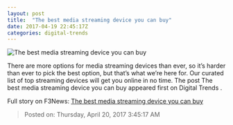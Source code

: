 ```yaml
---
layout: post
title:  "The best media streaming device you can buy"
date: 2017-04-19 22:45:17Z
categories: digital-trends
---
```


![The best media streaming device you can buy](http://icdn3.digitaltrends.com/image/google-chromecast-38-1500x844-1200x630-c.jpg)

There are more options for media streaming devices than ever, so it’s harder than ever to pick the best option, but that’s what we’re here for. Our curated list of top streaming devices will get you online in no time. The post The best media streaming device you can buy appeared first on Digital Trends .


Full story on F3News: [The best media streaming device you can buy](http://www.f3nws.com/n/NHJTfF)

> Posted on: Thursday, April 20, 2017 3:45:17 AM

